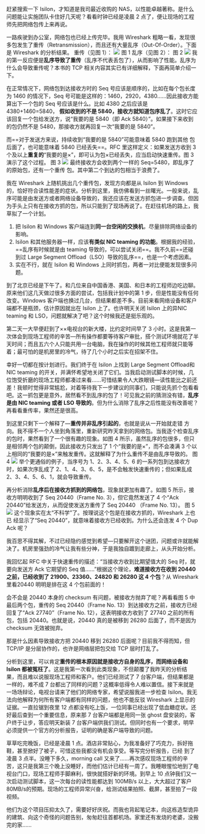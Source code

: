 赶紧搜索一下 Isilon，才知道是我司最近收购的 NAS，以性能卓越著称。是什么问题能让实施团队卡住好几天呢？看看时钟已经是凌晨 2 点了，便让现场的工程师先把网络包传上来再说。

一路疾驶到办公室，网络包也已经上传完毕。我用 Wireshark 粗略一看，发现很多包发生了重传（Retransmission），而且还有大量乱序（Out-Of-Order）。下面是 Wireshark 的分析结果。
重传（见图 1）：
![](https://image-1307616428.cos.ap-beijing.myqcloud.com/Obsidian/202307131634835.png)
图 1
乱序（见图 2）：
图 2
![](https://image-1307616428.cos.ap-beijing.myqcloud.com/Obsidian/202307131634520.png)
我的第一反应便是**乱序导致了重传**（乱序不代表丢包了），从而影响了性能。乱序为什么会导致重传呢？本书的 TCP 相关内容其实已有详细解释，下面再简单介绍一下。

在正常情况下，网络包到达接收方时的 Seq 号应该是顺序的，比如在每个包长度为 1460 的情况下，Seq 号可能是这样的：1460，2920，4380……因此接收方能算出下一个包的 Seq 号应该是什么。比如 4380 之后应该是 4380+1460=5840，
**假如收到的不是 5840，接收方就知道包序乱了**。这时它应该回复一个包给发送方，说“我要的是 5840（即 Ack 5840）”。如果接下来收到的包仍然不是 5480，那接收方就再回复一次“我要的是 5840”。

而==对于发送方来说，持续收到“我要的是 5840”可能意味着 5840 跑到其他
包后面了，也可能意味着 5840 已经丢失==。RFC 里这样定义：如果发送方收到 3个及以上**重复的**“我要的是×”，即可认为包×已经丢失，应当启动快速重传。图
3 演示了这个过程。
图 3
![](https://image-1307616428.cos.ap-beijing.myqcloud.com/Obsidian/202307131638661.png)
最终接收方会收到两个一样的 Seq=5480，即乱序了的原始包，还有一个重传
包。其中第二个到达的包相当于浪费了。

我在 Wireshark 上随机挑出几个重传包，发现方向都是从 Isilon 到 Windows 的，恰好符合读性能差的症状。分析到这里，我仿佛看到一丝曙光。一般来说，乱序可能是由发送方或者网络设备导致的，我还应该在发送方抓包进一步调查。但因为手头上只有在接收方抓的包，所以只能到了现场再说了。在赶往机场的路上，我草拟了一个计划。
1. 把 Isilon 和 Windows 客户端连到**同一台空闲的交换机**，尽量排除网络设备的影响。
2. Isilon 和其他服务器一样，应该**有类似 NIC teaming 的功能**。根据我的经验，==乱序有时候就是由 teaming 导致的，可以尝试关闭==。我不久前==还碰到过 Large Segment Offload（LSO）导致的乱序==，也是一个考虑因素。
3. 实在不行，就在 Isilon 和 Windows 上同时抓包，两者一对比便能发现很多问题。

到了北京已经是下午了。和几位来自中国香港、美国、和日本的工程师边吃边聊。原来他们这几天做过很多方面的尝试，包括我计划中的第 1 步，但是性能没有任何改变。Windows 客户端也换过几台，但结果都差不多。目前来看网络设备和客户端都不是瓶颈，估计原因就出在 Isilon 上了。也许明天关闭 Isilon 上的异NIC teaming 和 LSO，问题就解决了吧？这个时候我还是挺乐观的。

第二天一大早便赶到了××电视台的新大楼，比约定时间早了 3 小时。这是我第一次体会到现场工程师的辛苦—所有操作都要等待客户审批，搭个测试环境就花了半天时间；而且五六个人只能共用一台电脑，我在操作的时候其他工程师就只能等着；最可怕的是机房里的冷气，待了几个小时之后实在招架不住。

幸好一切都在按计划进行。我们终于在 Isilon 上找到 Large Segment Offload和 NIC teaming 的开关，并满怀希望地关闭了它们。当我启动测试脚本的时候，几位饱受折磨的现场工程师都凑过来看……可惜结果令人大跌眼镜—读性能比之前还差！我顿时觉得非常尴尬，对着等待我下一步建议的同事们，只能说先抓个包看看吧。这一抓包更是意外，居然看不到乱序的包了！可见我之前的猜测没有错，**乱序是由 NIC teaming 或者 LSO 导致的**。但为什么消除了乱序之后性能没有改善呢？再看看重传率，果然还是很高。

到这里只剩下一个解释了—**重传并非乱序引起的**，也就是说从一开始就走错
方向。我不得不一个人坐到角落里，重新研究昨天拿到的网络包。当我逐个检查乱序的包时，果然看到了一个很有趣的现象。如图 4 所示，虽然乱序的包很多，但只是相邻两个包的颠倒，因此接收方只发出了 1 个“我要的是×”，而不会凑满 3 个以上相同的“我要的是×”来触发重传。这就解释了为什么重传不是由乱序导致的。
图 4
![](https://image-1307616428.cos.ap-beijing.myqcloud.com/Obsidian/202307131642480.png)
举个更通俗的例子，当序号为 1、2、3、4、5、6 的一系列包到达接收方时，如果次序乱成了 2、1、4、3、6、5，是不会触发快速重传的；但如果乱成 2、3、4、5、6、1，就会导致重传。

再分析消除**乱序后在接收方抓到的网络包**，现象就更加有趣了。如图 5 所示，接收方明明收到了 Seq 20440（Frame No. 3），但它竟然发送了 4 个“Ack 20440”给发送方，从而促使发送方重传了 Seq 20440 （Frame No. 13）。
图 5
![](https://image-1307616428.cos.ap-beijing.myqcloud.com/Obsidian/202307131643685.png)
这个现象实在太“不科学”了。按理说这个包是在接收方抓的，Wireshark 上也已
经显示了“Seq 20440”，就意味着接收方已经收到。为什么还会连发 4 个 Dup Ack 呢？

我百思不得其解，不过已经隐约感觉到希望—只要解开这个谜团，问题或许就能解决了。机房里强劲的冷气让我有些分神，于是我独自踱到走廊上，从头开始分析。

我回忆起 RFC 中关于快速重传的描述：“当接收方收到比期望值大的 Seq 时，就要向发送方 Ack 它期望的 Seq 值……”根据这个理论，**难道接收方在收到 20440之前，已经收到了 21900、23360、24820 和 26280 这 4 个包**？从 Wireshark 里看20440 明明是排在这 4 个包前面的！

会不会是 20440 本身的 checksum 有问题，被接收方抛弃了呢？再看看图 5 中最后两个包，重传的 Seq 20440（Frame No. 13）到达接收方之前，接收方已经回复了“Ack 27740”（Frame No. 12），这表明接收方收到了 27740 之前的所有包，包括 20440。也就是说，20440 真的是被移到 26280 后面了，而不是因为 checksum 无效被抛弃。

那是什么因素导致接收方把 20440 移到 26280 后面呢？目前我不得而知，但
TCP/IP 是分层协作的，也许是网络层把包交给 TCP 层时打乱了。

分析到这里，可以肯定**重传的根本原因就是接收方自身的乱序，而网络设备和 Isilon 都被冤枉了**。这是我第一次看到此类现象，不但颠覆了我昨天的分析结
果，而且难以说服现场工程师和客户。他们已经测试了 7 台客户端，但结果都是
一样的，难不成 7 台都出了同样的问题？这概率低得令人难以置信。接下来就是
一场场辩论，电视台请来了他们的网络专家，希望说服我进一步检查 Isilon。我无
法向他解释为何所有客户端都有同样的问题，他也不能反驳 Wireshark 上显示的
证据。一直拉锯到夜里 12 点都没有吃上饭，一位同事已经出现了低血糖症状。还好最后查到一个重要信息，原来那 7 台客户端都是用同一张 ghost 盘安装的，客户终于让步，答应明天新装 7 台客户端供我们测试。但同时也有一个要求，明早必须提供一个官方的分析报告，证明的确是客户端导致的问题。

草草吃完晚饭，已经是凌晨 1 点。酒店非常贴心，为我准备好了巧克力，拆好拖鞋，甚至掀好了被子，可惜这些我都没有机会享受。等写完分析报告，已经
到了凌晨 3 点半。没睡下多久，morning call 又来了……再次感叹现场工程师的辛苦，这只是我第三个晚上没睡好，而他们估计已经有一周了。我睡眼惺忪地到了电视台门口，现场工程师手脚麻利，很快就搭好新的环境。到早上 10 点钟我们又一次启动测试脚本，这一次每台的读性能都达到 100MB/s 以上，大大超过了客户 80MB/s的预期。现场的工程师异常兴奋，给测试结果拍照、截屏，甚至拍了一段视频。

他们为这个项目压抑太久了，需要好好庆祝。而我也背起笔记本，向这栋造型诡异的建筑、向这个奇怪的问题告别，匆匆赶往首都机场。家里还有发烧的老婆，没搬完的家……